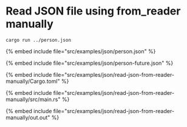 # Read JSON file using from_reader manually

```
cargo run ../person.json
```

{% embed include file="src/examples/json/person.json" %}

{% embed include file="src/examples/json/person-future.json" %}

{% embed include file="src/examples/json/read-json-from-reader-manually/Cargo.toml" %}

{% embed include file="src/examples/json/read-json-from-reader-manually/src/main.rs" %}

{% embed include file="src/examples/json/read-json-from-reader-manually/out.out" %}



